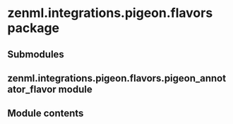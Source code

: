 # zenml.integrations.pigeon.flavors package

## Submodules

## zenml.integrations.pigeon.flavors.pigeon_annotator_flavor module

## Module contents
